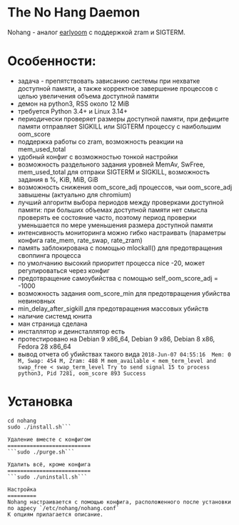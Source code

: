 
The No Hang Daemon
==================

Nohang - аналог [earlyoom](https://github.com/rfjakob/earlyoom) с поддержкой zram и SIGTERM.

Особенности:
============
- задача - препятствовать зависанию системы при нехватке доступной памяти, а также корректное завершение процессов с целью увеличения объема доступной памяти
- демон на python3, RSS около 12 MiB
- требуется Python 3.4+ и Linux 3.14+
- периодически проверяет размеры доступной памяти, при дефиците памяти отправляет SIGKILL или SIGTERM процессу с наибольшим oom_score
- поддержка работы со zram, возможность реакции на mem_used_total
- удобный конфиг с возможностью тонкой настройки
- возможность раздельного задания уровней MemAv, SwFree, mem_used_total для отпраки SIGTERM и SIGKILL, возможность задания в %, KiB, MiB, GiB
- возможность снижения oom_score_adj процессов, чьи oom_score_adj завышены (актуально для chromium)
- лучший алгоритм выбора периодов между проверками доступной памяти: при больших объемах доступной памяти нет смысла проверять ее состояние часто, поэтому период проверки уменьшается по мере уменьшения размера доступной памяти
- интенсивность мониторинга можно гибко настраивать (параметры конфига rate_mem, rate_swap, rate_zram)
- память заблокирована с помощью mlockall() для предотвращения своппинга процесса
- по умолчанию высокий приоритет процесса nice -20, может регулироваться через конфиг
- предотвращение самоубийства с помощью self_oom_score_adj = -1000
- возможность задания oom_score_min для предотвращения убийства невиновных
- min_delay_after_sigkill для предотвращения массовых убийств
- наличие системд юнита
- ман страница сделана
- инсталлятор и деинсталлятор есть
- протестировано на Debian 9 x86_64, Debian 9 x86, Debian 8 x86, Fedora 28 x86_64
- вывод отчета об убийствах такого вида ```2018-Jun-07 04:55:16  Mem: 0 M, Swap: 454 M, Zram: 488 M
mem_available < mem_term_level and swap_free < swap_term_level
Try to send signal 15 to process python3, Pid 7281, oom_score 893
Success```


Установка
=========
```git clone https://github.com/hakavlad/nohang.git
cd nohang
sudo ./install.sh```

Удаление вместе с конфигом
==========================
```sudo ./purge.sh```

Удалить всё, кроме конфига
==========================
```sudo ./uninstall.sh```

Настройка
=========
Nohang настраивается с помощью конфига, расположенного после установки 
по адресу `/etc/nohang/nohang.conf`
К опциям прилагается описание.


